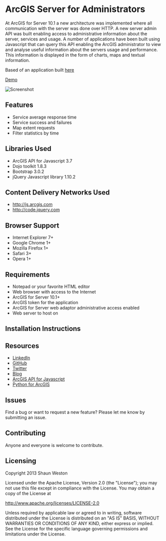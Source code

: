 # ArcGIS Server for Administrators

At ArcGIS for Server 10.1 a new architecture was implemented where all communication with the server was done over HTTP. A new
server admin API was built enabling access to administrative information about the server, services and usage. A number of applications
have been built using Javascript that can query this API enabling the ArcGIS administrator to view and analyse useful information
about the servers usage and performance. This information is displayed in the form of charts, maps and textual information.

Based of an application built [here](http://blogs.esri.com/esri/arcgis/2013/08/23/demo-applications-arcgis-server-for-administrators-sessions-at-the-2013-user-conference)

[Demo](http://gis.mstn.govt.nz/AGSAdmin)

![Screenshot](/Screenshot.jpg)


## Features

* Service average response time
* Service success and failures
* Map extent requests
* Filter statistics by time


## Libraries Used

* ArcGIS API for Javascript 3.7
* Dojo toolkit 1.8.3
* Bootstrap 3.0.2
* jQuery Javascript library 1.10.2


## Content Delivery Networks Used

* http://js.arcgis.com
* http://code.jquery.com


## Browser Support

* Internet Explorer 7+
* Google Chrome 1+
* Mozilla Firefox 1+
* Safari 3+
* Opera 1+


## Requirements

* Notepad or your favorite HTML editor
* Web browser with access to the Internet
* ArcGIS for Server 10.1+
* ArcGIS token for the application
* ArcGIS for Server web adaptor administrative access enabled
* Web server to host on


## Installation Instructions



## Resources

* [LinkedIn](http://www.linkedin.com/in/sfweston)
* [GitHub](https://github.com/WestonSF)
* [Twitter](https://twitter.com/Westonelli)
* [Blog](http://westonelli.wordpress.com)
* [ArcGIS API for Javascript](https://developers.arcgis.com/en/javascript)
* [Python for ArcGIS](http://resources.arcgis.com/en/communities/python)


## Issues

Find a bug or want to request a new feature?  Please let me know by submitting an issue.


## Contributing

Anyone and everyone is welcome to contribute. 


## Licensing
Copyright 2013 Shaun Weston

Licensed under the Apache License, Version 2.0 (the "License");
you may not use this file except in compliance with the License.
You may obtain a copy of the License at

   http://www.apache.org/licenses/LICENSE-2.0

Unless required by applicable law or agreed to in writing, software
distributed under the License is distributed on an "AS IS" BASIS,
WITHOUT WARRANTIES OR CONDITIONS OF ANY KIND, either express or implied.
See the License for the specific language governing permissions and
limitations under the License.
